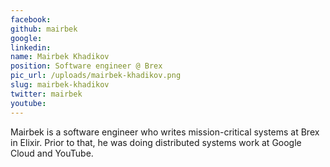 ```yaml
---
facebook: 
github: mairbek
google: 
linkedin: 
name: Mairbek Khadikov
position: Software engineer @ Brex
pic_url: /uploads/mairbek-khadikov.png
slug: mairbek-khadikov
twitter: mairbek
youtube: 
---
```

<p>Mairbek is a software engineer who writes mission-critical systems at Brex in Elixir. Prior to that, he was doing distributed systems work at Google Cloud and YouTube.</p>
